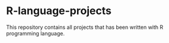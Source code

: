 # R-language-projects
This repository contains all projects that has been written with R programming language.
